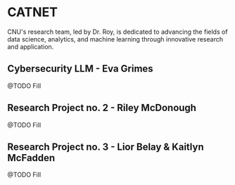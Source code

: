 # CATNET
CNU's research team, led by Dr. Roy, is dedicated to advancing the fields of data science, analytics, and machine learning through innovative research and application. 

## Cybersecurity LLM - Eva Grimes
@TODO Fill 

## Research Project no. 2 - Riley McDonough
@TODO Fill

## Research Project no. 3 - Lior Belay & Kaitlyn McFadden
@TODO Fill
